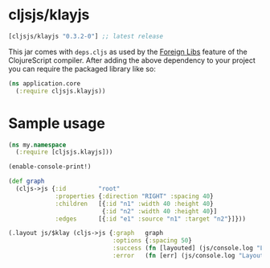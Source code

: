 # cljsjs/klayjs

[](dependency)
```clojure
[cljsjs/klayjs "0.3.2-0"] ;; latest release
```
[](/dependency)

This jar comes with `deps.cljs` as used by the [Foreign Libs][flibs] feature
of the ClojureScript compiler. After adding the above dependency to your project
you can require the packaged library like so:

```clojure
(ns application.core
  (:require cljsjs.klayjs))
```

# Sample usage

```clojure
(ns my.namespace
  (:require [cljsjs.klayjs]))

(enable-console-print!)

(def graph
  (cljs->js {:id         "root"
             :properties {:direction "RIGHT" :spacing 40}
             :children   [{:id "n1" :width 40 :height 40}
                          {:id "n2" :width 40 :height 40}]
             :edges      [{:id "e1" :source "n1" :target "n2"}]}))

(.layout js/$klay (cljs->js {:graph   graph
                             :options {:spacing 50}
                             :success (fn [layouted] (js/console.log "Layouted."))
                             :error   (fn [err] (js/console.log "Layout error: " err))}))
```

[flibs]: https://github.com/clojure/clojurescript/wiki/Foreign-Dependencies
